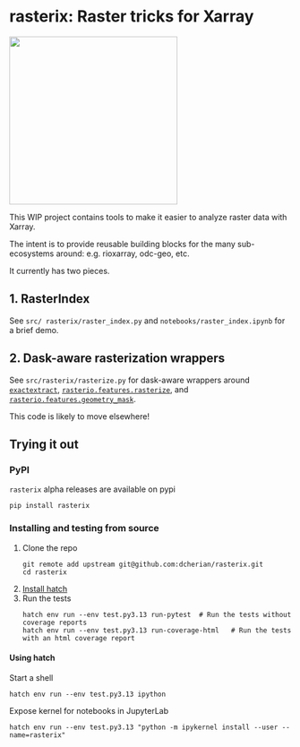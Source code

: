 # rasterix: Raster tricks for Xarray

<img src="rasterix.png" width="300">

This WIP project contains tools to make it easier to analyze raster data with Xarray.

The intent is to provide reusable building blocks for the many sub-ecosystems around: e.g. rioxarray, odc-geo, etc.

It currently has two pieces.

## 1. RasterIndex

See `src/ rasterix/raster_index.py` and `notebooks/raster_index.ipynb` for a brief demo.

## 2. Dask-aware rasterization wrappers

See `src/rasterix/rasterize.py` for dask-aware wrappers around [`exactextract`](https://github.com/dcherian/rasterix/blob/ec3f51e60e25aa312e6f48c4b22f91bec70413ed/rasterize.py#L165), [`rasterio.features.rasterize`](https://github.com/dcherian/rasterix/blob/ec3f51e60e25aa312e6f48c4b22f91bec70413ed/rasterize.py#L307), and [`rasterio.features.geometry_mask`](https://github.com/dcherian/rasterix/blob/ec3f51e60e25aa312e6f48c4b22f91bec70413ed/rasterize.py#L472).

This code is likely to move elsewhere!

## Trying it out

### PyPI

`rasterix` alpha releases are available on pypi

```
pip install rasterix
```

### Installing and testing from source

1. Clone the repo
   ```
   git remote add upstream git@github.com:dcherian/rasterix.git
   cd rasterix
   ```
1. [Install hatch](https://hatch.pypa.io/1.12/install/)
1. Run the tests
   ```
   hatch env run --env test.py3.13 run-pytest  # Run the tests without coverage reports
   hatch env run --env test.py3.13 run-coverage-html   # Run the tests with an html coverage report
   ```

#### Using hatch

Start a shell
```
hatch env run --env test.py3.13 ipython
```

Expose kernel for notebooks in JupyterLab
```
hatch env run --env test.py3.13 "python -m ipykernel install --user --name=rasterix"
```
